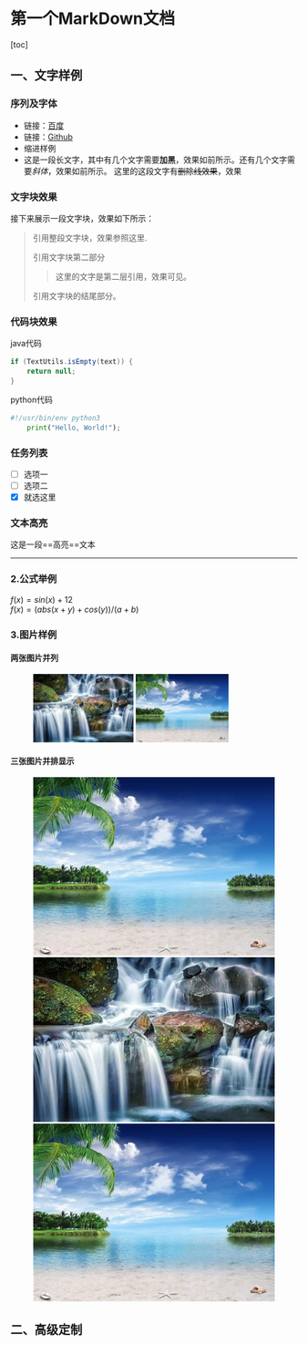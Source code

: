 
# 第一个MarkDown文档
[toc]
## 一、文字样例
### 序列及字体
  - 链接：[百度](https://www.baidu.com)
  - 链接：[Github](https://www.github.com)
  - 缩进样例  
  - 这是一段长文字，其中有几个文字需要**加黑**，效果如前所示。还有几个文字需要*斜体*，效果如前所示。 这里的这段文字有~~删除线效果~~，效果
### 文字块效果
接下来展示一段文字块，效果如下所示：
  > 引用整段文字块，效果参照这里.
  > 
  > 引用文字块第二部分
  > > 这里的文字是第二层引用，效果可见。
  > 
  > 引用文字块的结尾部分。
### 代码块效果
java代码
```java
if (TextUtils.isEmpty(text)) {
    return null;
}
```
python代码
```python
#!/usr/bin/env python3
    print("Hello, World!");
```
### 任务列表
- [ ] 选项一
- [ ] 选项二
- [x] 就选这里
### 文本高亮
这是一段==高亮==文本


---

### 2.公式举例
$f(x)=sin(x)+12$  
$f(x)=(abs(x+y)+cos(y))/(a+b)$  


### 3.图片样例
#### 两张图片并列
<figure class="half">
    <img src="../res/pic/pic2.jpeg" height="120"> <img src="../res/pic/pic1.jpeg" height="120">
</figure>

#### 三张图片并排显示
<figure class="third">
    <img src="../res/pic/pic1.jpeg"><img src="../res/pic/pic2.jpeg"><img src="../res/pic/pic1.jpeg">
</figure>

## 二、高级定制